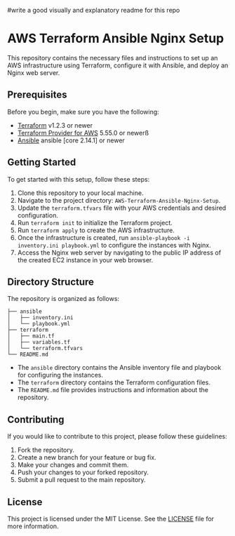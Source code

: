 #write a good visually and explanatory readme for this repo
# AWS Terraform Ansible Nginx Setup

This repository contains the necessary files and instructions to set up an AWS infrastructure using Terraform, configure it with Ansible, and deploy an Nginx web server.

## Prerequisites

Before you begin, make sure you have the following:

- [Terraform](https://www.terraform.io/downloads.html) v1.2.3 or newer
- [Terraform Provider for AWS](https://www.terraform.io/docs/providers/aws/index.html) 5.55.0 or newerß
- [Ansible](https://docs.ansible.com/ansible/latest/installation_guide/intro_installation.html) ansible [core 2.14.1] or newer


## Getting Started

To get started with this setup, follow these steps:

1. Clone this repository to your local machine.
2. Navigate to the project directory: `AWS-Terraform-Ansible-Nginx-Setup`.
3. Update the `terraform.tfvars` file with your AWS credentials and desired configuration.
4. Run `terraform init` to initialize the Terraform project.
5. Run `terraform apply` to create the AWS infrastructure.
6. Once the infrastructure is created, run `ansible-playbook -i inventory.ini playbook.yml` to configure the instances with Nginx.
7. Access the Nginx web server by navigating to the public IP address of the created EC2 instance in your web browser.

## Directory Structure

The repository is organized as follows:

```
├── ansible
│   ├── inventory.ini
│   └── playbook.yml
├── terraform
│   ├── main.tf
│   ├── variables.tf
│   └── terraform.tfvars
└── README.md
```

- The `ansible` directory contains the Ansible inventory file and playbook for configuring the instances.
- The `terraform` directory contains the Terraform configuration files.
- The `README.md` file provides instructions and information about the repository.

## Contributing

If you would like to contribute to this project, please follow these guidelines:

1. Fork the repository.
2. Create a new branch for your feature or bug fix.
3. Make your changes and commit them.
4. Push your changes to your forked repository.
5. Submit a pull request to the main repository.

## License

This project is licensed under the MIT License. See the [LICENSE](LICENSE) file for more information.
